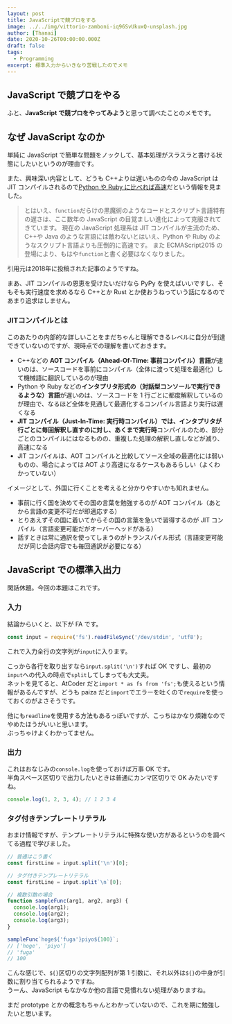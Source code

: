 ```yaml
---
layout: post
title: JavaScriptで競プロをする
image: ../../img/vittorio-zamboni-iq96SvUkuxQ-unsplash.jpg
author: [Thanai]
date: 2020-10-26T00:00:00.000Z
draft: false
tags:
  - Programming
excerpt: 標準入力からいきなり苦戦したのでメモ
---
```


## JavaScript で競プロをやる

ふと、**JavaScript で競プロをやってみよう**と思って調べたことのメモです。

## なぜ JavaScript なのか

単純に JavaScript で簡単な問題をノックして、基本処理がスラスラと書ける状態にしたいというのが理由です。

また、興味深い内容として、どうも C++よりは遅いものの今の JavaScript は JIT コンパイルされるので[Python や Ruby に比べれば高速](http://tatamo.81.la/blog/2018/02/09/competitive-programming-using-js-and-ts-01/)だという情報を見ました。

> とはいえ、`function`だらけの黒魔術のようなコードとスクリプト言語特有の遅さは、ここ数年の JavaScript の目覚ましい進化によって克服されてきています。 現在の JavaScript 処理系は JIT コンパイルが主流のため、C++や Java のような言語には敵わないとはいえ、Python や Ruby のようなスクリプト言語よりも圧倒的に高速です。 また ECMAScript2015 の登場により、もはや`function`と書く必要はなくなりました。

<!-- prettier-ignore-start -->
引用元は2018年に投稿された記事のようですね。
<!-- prettier-ignore-end -->

まあ、JIT コンパイルの恩恵を受けたいだけなら PyPy を使えばいいですし、そもそも実行速度を求めるなら C++とか Rust とか使おうねっていう話になるのであまり追求はしません。

<!-- prettier-ignore-start -->
### JITコンパイルとは
<!-- prettier-ignore-end -->

このあたりの内部的な詳しいことをまだちゃんと理解できるレベルに自分が到達できていないのですが、現時点での理解を書いておきます。

- C++などの **AOT コンパイル（Ahead-Of-Time: 事前コンパイル）言語**が速いのは、ソースコードを事前にコンパイル（全体に渡って処理を最適化）して機械語に翻訳しているのが理由
- Python や Ruby などの**インタプリタ形式の（対話型コンソールで実行できるような）言語**が遅いのは、ソースコードを 1 行ごとに都度解釈しているのが理由で、なるほど全体を見通して最適化するコンパイル言語より実行は遅くなる
- **JIT コンパイル（Just-In-Time: 実行時コンパイル）**では、インタプリタが行ごとに毎回解釈し直すのに対し、あくまで**実行時**コンパイルのため、部分ごとのコンパイルにはなるものの、重複した処理の解釈し直しなどが減り、高速になる
- JIT コンパイルは、AOT コンパイルと比較してソース全域の最適化には弱いものの、場合によっては AOT より高速になるケースもあるらしい（よくわかっていない）

イメージとして、外国に行くことを考えると分かりやすいかも知れません。

- 事前に行く国を決めてその国の言葉を勉強するのが AOT コンパイル（あとから言語の変更不可だが即適応する）
- とりあえずその国に着いてからその国の言葉を急いで習得するのが JIT コンパイル（言語変更可能だがオーバーヘッドがある）
- 話すときは常に通訳を使ってしまうのがトランスパイル形式（言語変更可能だが同じ会話内容でも毎回通訳が必要になる）

## JavaScript での標準入出力

閑話休題。今回の本題はこれです。

### 入力

結論からいくと、以下が FA です。

```js
const input = require('fs').readFileSync('/dev/stdin', 'utf8');
```

これで入力全行の文字列が`input`に入ります。

こっから各行を取り出すなら`input.split('\n')`すれば OK ですし、最初の`input`への代入の時点で`split`してしまっても大丈夫。  
ネットを見てると、AtCoder だと`import * as fs from 'fs';`も使えるという情報があるんですが、どうも paiza だと`import`でエラーを吐くので`require`を使っておくのがよさそうです。

他にも`readline`を使用する方法もあるっぽいですが、こっちはかなり煩雑なのでやめたほうがいいと思います。  
ぶっちゃけよくわかってません。

### 出力

これはおなじみの`console.log`を使っておけば万事 OK です。  
半角スペース区切りで出力したいときは普通にカンマ区切りで OK みたいですね。

```js
console.log(1, 2, 3, 4); // 1 2 3 4
```

### タグ付きテンプレートリテラル

おまけ情報ですが、テンプレートリテラルに特殊な使い方があるというのを調べてる過程で学びました。

```js
// 普通はこう書く
const firstLine = input.split('\n')[0];

// タグ付きテンプレートリテラル
const firstLine = input.split`\n`[0];

// 複数引数の場合
function sampleFunc(arg1, arg2, arg3) {
  console.log(arg1);
  console.log(arg2);
  console.log(arg3);
}

sampleFunc`hoge${'fuga'}piyo${100}`;
// ['hoge', 'piyo']
// 'fuga'
// 100
```

こんな感じで、`${}`区切りの文字列配列が第 1 引数に、それ以外は`${}`の中身が引数に割り当てられるようですね。  
うーん、JavaScript もなかなか他の言語で見慣れない処理がありますね。

まだ prototype とかの概念もちゃんとわかっていないので、これを期に勉強したいと思います。
